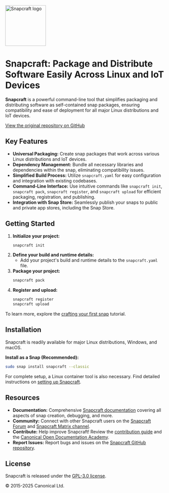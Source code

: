 <img src="https://dashboard.snapcraft.io/site_media/appmedia/2018/04/Snapcraft-logo-bird.png" alt="Snapcraft logo" style="height: 128px; display: block">

# Snapcraft: Package and Distribute Software Easily Across Linux and IoT Devices

**Snapcraft** is a powerful command-line tool that simplifies packaging and distributing software as self-contained snap packages, ensuring compatibility and ease of deployment for all major Linux distributions and IoT devices.

[View the original repository on GitHub](https://github.com/canonical/snapcraft)

## Key Features

*   **Universal Packaging:** Create snap packages that work across various Linux distributions and IoT devices.
*   **Dependency Management:** Bundle all necessary libraries and dependencies within the snap, eliminating compatibility issues.
*   **Simplified Build Process:**  Utilize `snapcraft.yaml` for easy configuration and integration with existing codebases.
*   **Command-Line Interface:**  Use intuitive commands like `snapcraft init`, `snapcraft pack`, `snapcraft register`, and `snapcraft upload` for efficient packaging, registration, and publishing.
*   **Integration with Snap Store:** Seamlessly publish your snaps to public and private app stores, including the Snap Store.

## Getting Started

1.  **Initialize your project:**
    ```bash
    snapcraft init
    ```
2.  **Define your build and runtime details:**
    *   Add your project's build and runtime details to the `snapcraft.yaml` file.
3.  **Package your project:**
    ```bash
    snapcraft pack
    ```
4.  **Register and upload:**
    ```bash
    snapcraft register
    snapcraft upload
    ```

To learn more, explore the [crafting your first snap](https://documentation.ubuntu.com/snapcraft/stable/tutorials/craft-a-snap) tutorial.

## Installation

Snapcraft is readily available for major Linux distributions, Windows, and macOS.

**Install as a Snap (Recommended):**

```bash
sudo snap install snapcraft --classic
```

For complete setup, a Linux container tool is also necessary.  Find detailed instructions on [setting up Snapcraft](https://documentation.ubuntu.com/snapcraft/stable/how-to/setup/set-up-snapcraft).

## Resources

*   **Documentation:** Comprehensive [Snapcraft documentation](https://documentation.ubuntu.com/snapcraft/stable) covering all aspects of snap creation, debugging, and more.
*   **Community:** Connect with other Snapcraft users on the [Snapcraft Forum](https://forum.snapcraft.io) and [Snapcraft Matrix channel](https://matrix.to/#/#snapcraft:ubuntu.com).
*   **Contribute:** Help improve Snapcraft! Review the [contribution guide](CONTRIBUTING.md) and the [Canonical Open Documentation Academy](https://github.com/canonical/open-documentation-academy).
*   **Report Issues:** Report bugs and issues on the [Snapcraft GitHub repository](https://github.com/canonical/snapcraft/issues).

## License

Snapcraft is released under the [GPL-3.0 license](LICENSE).

© 2015-2025 Canonical Ltd.